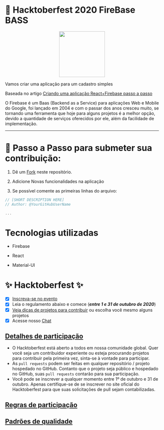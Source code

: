 # :jack_o_lantern: Hacktoberfest 2020 FireBase BASS

<p align="center">
<img height="150" width="auto" src="https://i.imgur.com/5RJIOwI.png" /><br></p>

Vamos criar uma aplicação para um cadastro simples

Baseada no artigo [Criando uma aplicação React+Firebase passo a passo](https://blog.tecsinapse.com.br/criando-uma-aplica%C3%A7%C3%A3o-react-firebase-passo-a-passo-9ebc5a8a442f)

O Firebase é um Baas (Backend as a Service) para aplicações Web e Mobile do Google, foi lançado em 2004 e com o passar dos anos cresceu muito, se tornando uma ferramenta que hoje para alguns projetos é a melhor opção, devido a quantidade de serviços oferecidos por ele, além da facilidade de implementação.


<hr>

# :wrench: Passo a Passo para submeter sua contribuição:

1. Dê um [Fork](https://github.com/AndrGab/Hacktoberfest-Firebase-BASS/fork) neste repositório.

2. Adicione Novas funcionalidades na aplicação 

3. Se possível comente as primeiras linhas do arquivo:

```js
// [SHORT DESCRIPTION HERE]
// Author: @YourGitHubUserName

...
```

# Tecnologias utilizadas

- Firebase

- React

- Material-UI



# :sparkles:  Hacktoberfest :sparkles:
- [x] [Inscreva-se no evento](https://organize.mlh.io/participants/events/4256-hacktoberfest-brasil-online)
- [x] Leia o regulamento abaixo e comece (***entre 1 e 31 de outubro de 2020***)
- [x] [Veja dicas de projetos para contribuir](https://github.com/hacktoberfestbrasil/2020/blob/master/CONTRIBUTING.md) ou escolha você mesmo alguns projetos
- [x] Acesse nosso [Chat](https://hacktoberfest.cloud.mattermost.com/main/channels/hackbr)

## [Detalhes de participação](https://hacktoberfest.digitalocean.com/details#details)
- O Hacktoberfest está aberto a todos em nossa comunidade global. Quer você seja um contribuidor experiente ou esteja procurando projetos para contribuir pela primeira vez, sinta-se à vontade para participar.
- As `pull requests` podem ser feitas em qualquer repositório / projeto hospedado no GitHub. Contanto que o projeto seja público e hospedado no GitHub, suas `pull requests` contarão para sua participação.
- Você pode se inscrever a qualquer momento entre 1º de outubro e 31 de outubro. Apenas certifique-se de se inscrever no site oficial do Hacktoberfest para que suas solicitações de pull sejam contabilizadas.

## [Regras de participação](https://hacktoberfest.digitalocean.com/details#rules)

## [Padrões de qualidade](https://hacktoberfest.digitalocean.com/details#quality)
